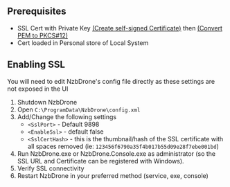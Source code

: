 ## Prerequisites ##
- SSL Cert with Private Key [(Create self-signed Certificate)](http://www.selfsignedcertificate.com/) then [(Convert PEM to PKCS#12)](https://www.sslshopper.com/ssl-converter.html)
- Cert loaded in Personal store of Local System

## Enabling SSL ##
You will need to edit NzbDrone's config file directly as these settings are not exposed in the UI

1. Shutdown NzbDrone
2. Open `C:\ProgramData\NzbDrone\config.xml`
3. Add/Change the following settings
	- `<SslPort>` - Default 9898
	- `<EnableSsl>` - default false
	- `<SslCertHash>` - this is the thumbnail/hash of the SSL certificate with all spaces removed (ie: 
`123456f6790a35f4b017b55d09e28f7ebe001bd`)
4. Run NzbDrone.exe or NzbDrone.Console.exe as administrator (so the SSL URL and Certificate can be registered with Windows).
5. Verify SSL connectivity
6. Restart NzbDrone in your preferred method (service, exe, console)